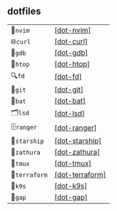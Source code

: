 ## dotfiles

<div align="center">

|               |                                                         |
| ------------- | ------------------------------------------------------- |
| 📝`nvim`      | [[dot-nvim]](./src/linux/dot-nvim/nvim/)                |
| 🌐`curl`      | [[dot-curl]](./src/linux/dot-curl/curl/)                |
| 🐞`gdb`       | [[dot-gdb]](./src/linux/dot-gdb/gdb/)                   |
| 🧫`htop`      | [[dot-htop]](./src/linux/dot-htop/htop/)                |
| 🔍`fd`        | [[dot-fd]](./src/linux/dot-fd/fd/)                      |
| 🐙`git`       | [[dot-git]](./src/linux/dot-git/git/)                   |
| 🦇`bat`       | [[dot-bat]](./src/linux/dot-bat/bat/)                   |
| 🗂️`lsd`       | [[dot-lsd]](./src/linux/dot-lsd/lsd/)                   |
| 🗄️`ranger`    | [[dot-ranger]](./src/linux/dot-ranger/ranger/)          |
| 🚀`starship`  | [[dot-starship]](./src/linux/dot-starship/starship/)    |
| 📖`zathura`   | [[dot-zathura]](./src/linux/dot-zathura/zathura/)       |
| 🔲`tmux`      | [[dot-tmux]](./src/linux/dot-tmux/tmux/)                |
| 🔨`terraform` | [[dot-terraform]](./src/linux/dot-terraform/terraform/) |
| 🐳`k9s`       | [[dot-k9s]](./src/linux/dot-k9s/k9s/)                   |
| 🧮`gap`       | [[dot-gap]](./src/linux/dot-gap/gap/)                   |



</div>
